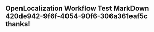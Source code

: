 <properties
ms.topic="hero-topic1"
ms.test1="hero-topic"
ms.test2="test"/>

## OpenLocalization Workflow Test MarkDown 420de942-9f6f-4054-90f6-306a361eaf5c thanks!
